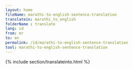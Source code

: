 ```yaml
---
layout: home
fileName: marathi-to-english-sentence-translation
translatein: marathi_to_english
folderName : translate
lang: id
from: mr
to: en
permalink: /id/marathi-to-english-sentence-translation
tool: marathi-to-english-sentence-translation
---
```

{% include section/translateinto.html %}